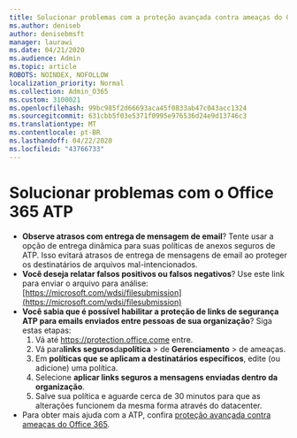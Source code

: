 ```yaml
---
title: Solucionar problemas com a proteção avançada contra ameaças do Office 365 (ATP)
ms.author: deniseb
author: denisebmsft
manager: laurawi
ms.date: 04/21/2020
ms.audience: Admin
ms.topic: article
ROBOTS: NOINDEX, NOFOLLOW
localization_priority: Normal
ms.collection: Admin_O365
ms.custom: 3100021
ms.openlocfilehash: 99bc985f2d66693aca45f0833ab47c043acc1324
ms.sourcegitcommit: 631cbb5f03e5371f0995e976536d24e9d13746c3
ms.translationtype: MT
ms.contentlocale: pt-BR
ms.lasthandoff: 04/22/2020
ms.locfileid: "43766733"
---
```

# <a name="troubleshoot-issues-with-office-365-atp"></a>Solucionar problemas com o Office 365 ATP

- **Observe atrasos com entrega de mensagem de email**? Tente usar a opção de entrega dinâmica para suas políticas de anexos seguros de ATP. Isso evitará atrasos de entrega de mensagens de email ao proteger os destinatários de arquivos mal-intencionados.
- **Você deseja relatar falsos positivos ou falsos negativos**? Use este link para enviar o arquivo para análise:[https://microsoft.com/wdsi/filesubmission](https://microsoft.com/wdsi/filesubmission)
- **Você sabia que é possível habilitar a proteção de links de segurança ATP para emails enviados entre pessoas de sua organização**? Siga estas etapas:
    1. Vá até https://protection.office.come entre.
    2. Vá para**links seguros**da**política** > de **Gerenciamento** > de ameaças.
    3. Em **políticas que se aplicam a destinatários específicos**, edite (ou adicione) uma política.
    4. Selecione **aplicar links seguros a mensagens enviadas dentro da organização**.
    5. Salve sua política e aguarde cerca de 30 minutos para que as alterações funcionem da mesma forma através do datacenter.
- Para obter mais ajuda com a ATP, confira [proteção avançada contra ameaças do Office 365](https://docs.microsoft.com/office365/securitycompliance/office-365-atp).
